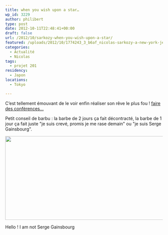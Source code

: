 ```yaml
---
title: when you wish upon a star…
wp_id: 3229
author: philibert
type: post
date: 2012-10-11T22:48:41+00:00
draft: false
url: /2012/10/sarkozy-when-you-wish-upon-a-star/
featured: /uploads/2012/10/1774243_3_b6af_nicolas-sarkozy-a-new-york-jeudi-11-octobre_de40326d14b75f1e1755f3932fea071a.jpg
categories:
  - Actualité
  - Nicolas
tags:
  - projet 201
residency:
  - Japon
locations:
  - Tokyo

---
```

C&rsquo;est tellement émouvant de le voir enfin réaliser son rêve le plus fou ! <a class="arrow" href="https://www.lemonde.fr/politique/article/2012/10/11/sarkozy-reapparait-pour-une-conference-privee-a-new-york_1774242_823448.html" title="Sarkozy réapparait pour une conférence privée à New York" target="_blank">faire des conférences&#8230;</a>

Petit conseil de barbu : la barbe de 2 jours ça fait décontracté, la barbe de 1 jour ça fait juste "je suis crevé, promis je me rase demain" ou "je suis Serge Gainsbourg".

<div id="attachment_3246" class="wp-caption alignnone" style="max-width: 534px">
  <a href="{{< aws >}}/uploads/2012/10/1774243_3_b6af_nicolas-sarkozy-a-new-york-jeudi-11-octobre_de40326d14b75f1e1755f3932fea071a.jpg"><img src="{{< aws >}}/uploads/2012/10/1774243_3_b6af_nicolas-sarkozy-a-new-york-jeudi-11-octobre_de40326d14b75f1e1755f3932fea071a.jpg" alt="" title="1774243_3_b6af_nicolas-sarkozy-a-new-york-jeudi-11-octobre_de40326d14b75f1e1755f3932fea071a" width="534" height="267" class="size-full wp-image-3246" srcset="{{< aws >}}/uploads/2012/10/1774243_3_b6af_nicolas-sarkozy-a-new-york-jeudi-11-octobre_de40326d14b75f1e1755f3932fea071a.jpg 534w, {{< aws >}}/uploads/2012/10/1774243_3_b6af_nicolas-sarkozy-a-new-york-jeudi-11-octobre_de40326d14b75f1e1755f3932fea071a-300x150.jpg 300w, {{< aws >}}/uploads/2012/10/1774243_3_b6af_nicolas-sarkozy-a-new-york-jeudi-11-octobre_de40326d14b75f1e1755f3932fea071a-263x131.jpg 263w" sizes="(max-width: 534px) 100vw, 534px" /></a>
  
  <p class="wp-caption-text">
    Hello ! I am not Serge Gainsbourg
  </p>
</div>